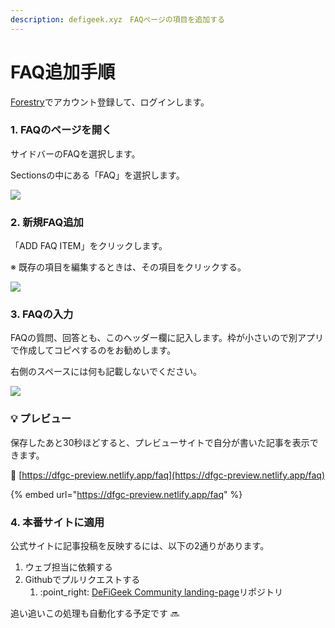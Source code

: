 ```yaml
---
description: defigeek.xyz　FAQページの項目を追加する
---
```


# FAQ追加手順

[Forestry](https://app.forestry.io/login)でアカウント登録して、ログインします。

### 1. FAQのページを開く

サイドバーのFAQを選択します。

Sectionsの中にある「FAQ」を選択します。

![](../.gitbook/assets/how-to-post-faq\_01.webp)



### 2. 新規FAQ追加

「ADD FAQ ITEM」をクリックします。

※ 既存の項目を編集するときは、その項目をクリックする。

![](../.gitbook/assets/how-to-post-faq\_02.webp)



### 3. FAQの入力

FAQの質問、回答とも、このヘッダー欄に記入します。枠が小さいので別アプリで作成してコピペするのをお勧めします。

右側のスペースには何も記載しないでください。

![](../.gitbook/assets/how-to-post-faq\_03.webp)





### :bulb: プレビュー

保存したあと30秒ほどすると、プレビューサイトで自分が書いた記事を表示できます。

🔗 [https://dfgc-preview.netlify.app/faq](https://dfgc-preview.netlify.app/faq)

{% embed url="https://dfgc-preview.netlify.app/faq" %}



### 4. 本番サイトに適用

公式サイトに記事投稿を反映するには、以下の2通りがあります。

1. ウェブ担当に依頼する
2. Githubでプルリクエストする
   1. :point\_right: [DeFiGeek Community landing-page](https://github.com/DeFiGeek-Community/landing-page/tree/preview)リポジトリ

追い追いこの処理も自動化する予定です  :soon:&#x20;

